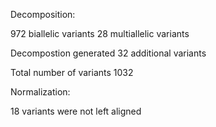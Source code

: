 Decomposition:

972 biallelic variants
 28 multiallelic variants

Decompostion generated 32 additional variants

Total number of variants 1032 

Normalization:

18 variants were not left aligned